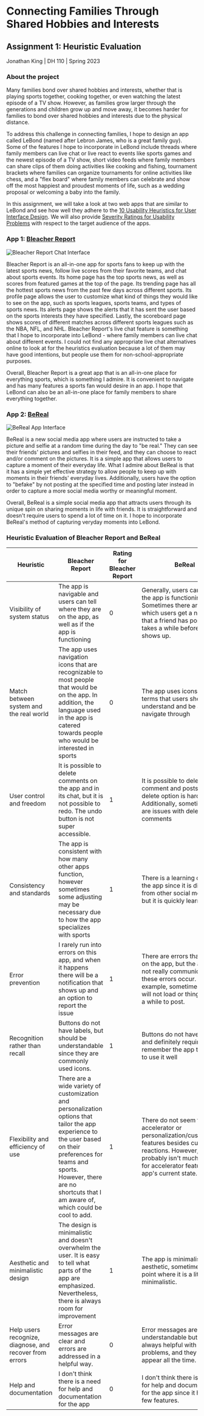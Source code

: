 # Connecting Families Through Shared Hobbies and Interests

## Assignment 1: Heuristic Evaluation

Jonathan King | DH 110 | Spring 2023

### About the project

Many families bond over shared hobbies and interests, whether that is playing sports together, cooking together, or even watching the latest episode of a TV show. However, as families grow larger through the generations and children grow up and move away, it becomes harder for families to bond over shared hobbies and interests due to the physical distance. 

To address this challenge in connecting families, I hope to design an app called LeBond (named after Lebron James, who is a great family guy). Some of the features I hope to incorporate in LeBond include threads where family members can live chat or live react to events like sports games and the newest episode of a TV show, short video feeds where family members can share clips of them doing activities like cooking and fishing, tournament brackets where families can organize tournaments for online activities like chess, and a "flex board" where family members can celebrate and show off the most happiest and proudest moments of life, such as a wedding proposal or welcoming a baby into the family.

In this assignment, we will take a look at two web apps that are similar to LeBond and see how well they adhere to the [10 Usability Heuristics for User Interface Design](https://www.nngroup.com/articles/ten-usability-heuristics/). We will also provide [Severity Ratings for Usability Problems](https://www.nngroup.com/articles/how-to-rate-the-severity-of-usability-problems/) with respect to the target audience of the apps. 

### App 1: [Bleacher Report](https://bleacherreport.com/)

![Bleacher Report Chat Interface](https://ujasntkfphywizsdaapi.supabase.co/storage/v1/object/public/content/app_screens/71940225-a01f-4fac-ba5f-7d38a340b11d.png)

Bleacher Report is an all-in-one app for sports fans to keep up with the latest sports news, follow live scores from their favorite teams, and chat about sports events. Its home page has the top sports news, as well as scores from featured games at the top of the page. Its trending page has all the hottest sports news from the past few days across different sports. Its profile page allows the user to customize what kind of things they would like to see on the app, such as sports leagues, sports teams, and types of sports news. Its alerts page shows the alerts that it has sent the user based on the sports interests they have specified. Lastly, the scoreboard page shows scores of different matches across different sports leagues such as the NBA, NFL, and NHL. Bleacher Report's live chat feature is something that I hope to incorporate into LeBond - where family members can live chat about different events. I could not find any appropriate live chat alternatives online to look at for the heuristics evaluation because a lot of them may have good intentions, but people use them for non-school-appropriate purposes. 

Overall, Bleacher Report is a great app that is an all-in-one place for everything sports, which is something I admire. It is convenient to navigate and has many features a sports fan would desire in an app. I hope that LeBond can also be an all-in-one place for family members to share everything together. 

### App 2: [BeReal](https://bere.al/en)

![BeReal App Interface](https://the-media-leader.com/wp-content/uploads/2022/07/BeReal-screenshot-App-Store.jpg)

BeReal is a new social media app where users are instructed to take a picture and selfie at a random time during the day to "be real." They can see their friends' pictures and selfies in their feed, and they can choose to react and/or comment on the pictures. It is a simple app that allows users to capture a moment of their everyday life. What I admire about BeReal is that it has a simple yet effective strategy to allow people to keep up with moments in their friends' everyday lives. Additionally, users have the option to "befake" by not posting at the specified time and posting later instead in order to capture a more social media worthy or meaningful moment. 

Overall, BeReal is a simple social media app that attracts users through its unique spin on sharing moments in life with friends. It is straightforward and doesn't require users to spend a lot of time on it. I hope to incorporate BeReal's method of capturing veryday moments into LeBond.

### Heuristic Evaluation of Bleacher Report and BeReal

| Heuristic | Bleacher Report | Rating for Bleacher Report | BeReal | Rating for BeReal |
| --- | --- | --- | --- | --- |
| Visibility of system status | The app is navigable and users can tell where they are on the app, as well as if the app is functioning | 0 | Generally, users can tell when the app is functioning. Sometimes there are errors in which users get a notification that a friend has posted, but it takes a while before the post shows up. | 2 |
| Match between system and the real world | The app uses navigation icons that are recognizable to most people that would be on the app. In addition, the language used in the app is catered towards people who would be interested in sports | 0 | The app uses icons and terms that users should understand and be able to navigate through | 0 |
| User control and freedom | It is possible to delete comments on the app and in its chat, but it is not possible to redo. The undo button is not super accessible. | 1 | It is possible to delete comment and posts, but the delete option is hard to find. Additionally, sometimes there are issues with deleting comments | 2 |
| Consistency and standards | The app is consistent with how many other apps function, however sometimes some adjusting may be necessary due to how the app specializes with sports | 1 | There is a learning curve with the app since it is different from other social media apps, but it is quickly learnable. | 1 |
| Error prevention | I rarely run into errors on this app, and when it happens there will be a notification that shows up and an option to report the issue | 1 | There are errors that happen on the app, but the app does not really communicate when these errors occur. For example, sometimes things will not load or things will take a while to post. | 2 |
| Recognition rather than recall | Buttons do not have labels, but should be understandable since they are commonly used icons. | 1 | Buttons do not have labels and definitely require users to remember the app to be able to use it well | 2 |
| Flexibility and efficiency of use | There are a wide variety of customization and personalization options that tailor the app experience to the user based on their preferences for teams and sports. However, there are no shortcuts that I am aware of, which could be cool to add. | 1 | There do not seem to be any accelerator or personalization/customization features besides custom reactions. However, there probably isn't much of a need for accelerator features in the app's current state. | 1 |
| Aesthetic and minimalistic design | The design is minimalistic and doesn't overwhelm the user. It is easy to tell what parts of the app are emphasized. Nevertheless, there is always room for improvement | 1 | The app is minimalistic and aesthetic, sometimes to the point where it is a little too minimalistic. | 1 |
| Help users recognize, diagnose, and recover from errors | Error messages are clear and errors are addressed in a helpful way. | 0 | Error messages are understandable but not always helpful with the problems, and they don't appear all the time. | 2 |
| Help and documentation | I don't think there is a need for help and documentation for the app | 0 | I don't think there is a need for help and documentation for the app since it has very few features. | 0 |
